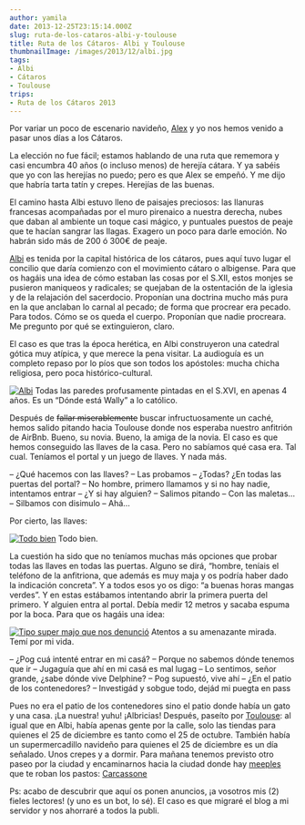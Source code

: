 ```yaml
---
author: yamila
date: 2013-12-25T23:15:14.000Z
slug: ruta-de-los-cataros-albi-y-toulouse
title: Ruta de los Cátaros- Albi y Toulouse
thumbnailImage: /images/2013/12/albi.jpg
tags:
- Albi
- Cátaros
- Toulouse
trips:
- Ruta de los Cátaros 2013
---
```



Por variar un poco de escenario navideño, [Alex](http:/twitter.com/lekum) y yo nos hemos venido a pasar unos días a los Cátaros.

La elección no fue fácil; estamos hablando de una ruta que rememora y casi encumbra 40 años (o incluso menos) de herejía cátara. Y ya sabéis que yo con las herejías no puedo; pero es que Alex se empeñó. Y me dijo que habría tarta tatín y crepes. Herejías de las buenas.

El camino hasta Albi estuvo lleno de paisajes preciosos: las llanuras francesas acompañadas por el muro pirenaico a nuestra derecha, nubes que daban al ambiente un toque casi mágico, y puntuales puestos de peaje que te hacían sangrar las llagas. Exagero un poco para darle emoción. No habrán sido más de 200 ó 300€ de peaje.

[Albi](http:/fr.wikipedia.org/wiki/Albi) es tenida por la capital histórica de los cátaros, pues aquí tuvo lugar el concilio que daría comienzo con el movimiento cátaro o albigense. Para que os hagáis una idea de cómo estaban las cosas por el S.XII, estos monjes se pusieron maniqueos y radicales; se quejaban de la ostentación de la iglesia y de la relajación del sacerdocio. Proponían una doctrina mucho más pura en la que anclaban lo carnal al pecado; de forma que procrear era pecado. Para todos. Cómo se os queda el cuerpo. Proponían que nadie procreara. Me pregunto por qué se extinguieron, claro.

El caso es que tras la época herética, en Albi construyeron una catedral gótica muy atípica, y que merece la pena visitar. La audioguía es un completo repaso por lo píos que son todos los apóstoles: mucha chicha religiosa, pero poca histórico-cultural.

[![Albi](/images/2013/12/albi.jpg#small)](/images/2013/12/albi.jpg#full)
Todas las paredes profusamente pintadas en el S.XVI, en apenas 4 años. Es un “Dónde está Wally” a lo católico.

Después de <del>fallar miserablemente</del> buscar infructuosamente un caché, hemos salido pitando hacia Toulouse donde nos esperaba nuestro anfitrión de AirBnb. Bueno, su novia. Bueno, la amiga de la novia. El caso es que hemos conseguido las llaves de la casa. Pero no sabíamos qué casa era. Tal cual. Teníamos el portal y un juego de llaves. Y nada más.

– ¿Qué hacemos con las llaves?
 – Las probamos
 – ¿Todas? ¿En todas las puertas del portal?
 – No hombre, primero llamamos y si no hay nadie, intentamos entrar
 – ¿Y si hay alguien?
 – Salimos pitando
 – Con las maletas…
 – Silbamos con disimulo
 – Ahá…

Por cierto, las llaves:

[![Todo bien](/images/2013/12/todo-bien.jpg#small)](/images/2013/12/todo-bien.jpg#full)
Todo bien.

La cuestión ha sido que no teníamos muchas más opciones que probar todas las llaves en todas las puertas. Alguno se dirá, “hombre, teníais el teléfono de la anfitriona, que además es muy maja y os podría haber dado la indicación concreta”. Y a todos esos yo os digo: “a buenas horas mangas verdes”. Y en estas estábamos intentando abrir la primera puerta del primero. Y alguien entra al portal. Debía medir 12 metros y sacaba espuma por la boca. Para que os hagáis una idea:

[![Tipo super majo que nos denunció](/images/2013/12/persona-supermaja-que-no-nos-denuncio.jpg#small)](/images/2013/12/persona-supermaja-que-no-nos-denuncio.jpg#full)
Atentos a su amenazante mirada. Temí por mi vida.

– ¿Pog cuá intenté entrar en mi casá?
 – Porque no sabemos dónde tenemos que ir
 – Jugaguía que ahí en mi casá es mal lugag
 – Lo sentimos, señor grande, ¿sabe dónde vive Delphine?
 – Pog supuestó, vive ahí
 – ¿En el patio de los contenedores?
 – Investigád y sobgue todo, dejád mi puegta en pass

Pues no era el patio de los contenedores sino el patio donde había un gato y una casa. ¡La nuestra! yuhu! ¡Albricias! Después, paseíto por [Toulouse](http:/fr.wikipedia.org/wiki/Toulouse): al igual que en Albi, había apenas gente por la calle, solo las tiendas para quienes el 25 de diciembre es tanto como el 25 de octubre. También había un supermercadillo navideño para quienes el 25 de diciembre es un día señalado. Unos crepes y a dormir. Para mañana tenemos previsto otro paseo por la ciudad y encaminarnos hacia la ciudad donde hay [meeples](https:/www.google.com/search?q=meeple&safe=off&tbm=isch&tbo=u&source=univ&sa=X&ei=Tle7UrLeLIqV0QWJh4GoDg&ved=0CDAQsAQ&biw=1364&bih=642) que te roban los pastos: [Carcassone](http:/boardgamegeek.com/boardgame/822/carcassonne)

Ps: acabo de descubrir que aquí os ponen anuncios, ¡a vosotros mis (2) fieles lectores! (y uno es un bot, lo sé). El caso es que migraré el blog a mi servidor y nos ahorraré a todos la publi.


